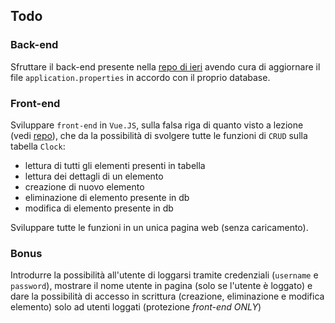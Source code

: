 ## Todo
### Back-end 
Sfruttare il back-end presente nella [repo di ieri](https://github.com/Guybrush3791/gen-jaita138-springboot-ai-1) avendo cura di aggiornare il file `application.properties` in accordo con il proprio database.

### Front-end
Sviluppare `front-end` in `Vue.JS`, sulla falsa riga di quanto visto a lezione (vedi [repo](https://github.com/Guybrush3791/vue-ai-front-end)), che da la possibilità di svolgere tutte le funzioni di `CRUD` sulla tabella `Clock`:
- lettura di tutti gli elementi presenti in tabella
- lettura dei dettagli di un elemento
- creazione di nuovo elemento
- eliminazione di elemento presente in db
- modifica di elemento presente in db

Sviluppare tutte le funzioni in un unica pagina web (senza caricamento).

### Bonus
Introdurre la possibilità all'utente di loggarsi tramite credenziali (`username` e `password`), mostrare il nome utente in pagina (solo se l'utente è loggato) e dare la possibilità di accesso in scrittura (creazione, eliminazione e modifica elemento) solo ad utenti loggati (protezione *front-end ONLY*)
